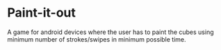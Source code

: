 # Paint-it-out
A game for android devices where the user has to paint the cubes using minimum number of strokes/swipes in minimum possible time.
